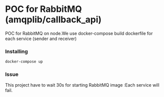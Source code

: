 # POC for RabbitMQ (amqplib/callback_api)

POC for RabbitMQ on node.We use docker-compose build dockerfile for each service (sender and receiver)

### Installing

```bash
docker-compose up
```

### Issue

This project have to wait 30s for starting RabbitMQ image :Each service will fail.
